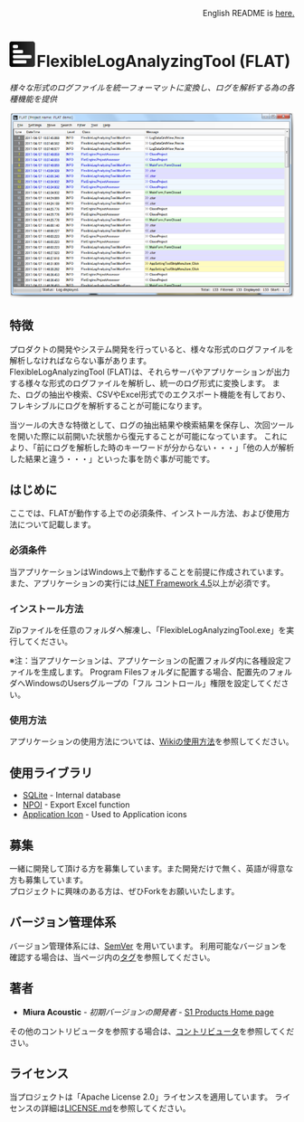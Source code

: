 <p align="right">English README is <a href="README.md">here.</a></p>

# <img src ="./images/AppLogo.png" />FlexibleLogAnalyzingTool (FLAT)

*様々な形式のログファイルを統一フォーマットに変換し、ログを解析する為の各種機能を提供*

<p align="center"><img src ="./images/FLAT.png" /></p>

## 特徴
プロダクトの開発やシステム開発を行っていると、様々な形式のログファイルを解析しなければならない事があります。  
FlexibleLogAnalyzingTool (FLAT)は、それらサーバやアプリケーションが出力する様々な形式のログファイルを解析し、統一のログ形式に変換します。
また、ログの抽出や検索、CSVやExcel形式でのエクスポート機能を有しており、フレキシブルにログを解析することが可能になります。

当ツールの大きな特徴として、ログの抽出結果や検索結果を保存し、次回ツールを開いた際に以前開いた状態から復元することが可能になっています。
これにより、「前にログを解析した時のキーワードが分からない・・・」「他の人が解析した結果と違う・・・」といった事を防ぐ事が可能です。

## はじめに

ここでは、FLATが動作する上での必須条件、インストール方法、および使用方法について記載します。

### 必須条件

当アプリケーションはWindows上で動作することを前提に作成されています。  
また、アプリケーションの実行には[.NET Framework 4.5](https://www.microsoft.com/download/details.aspx?id=30653)以上が必須です。

### インストール方法

Zipファイルを任意のフォルダへ解凍し、「FlexibleLogAnalyzingTool.exe」を実行してください。

※注：当アプリケーションは、アプリケーションの配置フォルダ内に各種設定ファイルを生成します。
Program Filesフォルダに配置する場合、配置先のフォルダへWindowsのUsersグループの「フル コントロール」権限を設定してください。

### 使用方法

アプリケーションの使用方法については、[Wikiの使用方法](../../wiki/usage.ja)を参照してください。

## 使用ライブラリ

* [SQLite](https://www.sqlite.org/) - Internal database
* [NPOI](https://npoi.codeplex.com/) - Export Excel function
* [Application Icon](http://gentleface.com/free_icon_set.html) - Used to Application icons

## 募集

一緒に開発して頂ける方を募集しています。また開発だけで無く、英語が得意な方も募集しています。  
プロジェクトに興味のある方は、ぜひForkをお願いいたします。

## バージョン管理体系
バージョン管理体系には、[SemVer](http://semver.org/) を用いています。
利用可能なバージョンを確認する場合は、当ページ内の[タグ](https://github.com/S1Products/FlexibleLogAnalyzingTool/tags)を参照してください。

## 著者

* **Miura Acoustic** - *初期バージョンの開発者* - [S1 Products Home page](http://s1products.info)

その他のコントリビュータを参照する場合は、[コントリビュータ](https://github.com/S1Products/FlexibleLogAnalyzingTool/contributors)を参照してください。

## ライセンス

当プロジェクトは「Apache License 2.0」ライセンスを適用しています。 ライセンスの詳細は[LICENSE.md](LICENSE.md)を参照してください。

